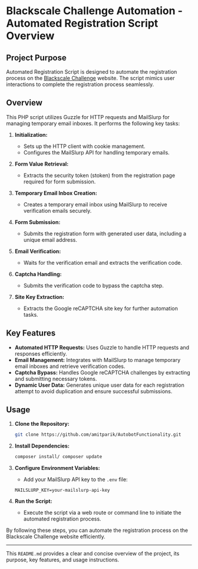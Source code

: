 # Blackscale Challenge Automation - Automated Registration Script Overview

## Project Purpose

Automated Registration Script is designed to automate the registration process on the [Blackscale Challenge](https://challenge.blackscale.media) website. The script mimics user interactions to complete the registration process seamlessly.

## Overview

This PHP script utilizes Guzzle for HTTP requests and MailSlurp for managing temporary email inboxes. It performs the following key tasks:

1. **Initialization:**
   - Sets up the HTTP client with cookie management.
   - Configures the MailSlurp API for handling temporary emails.

2. **Form Value Retrieval:**
   - Extracts the security token (stoken) from the registration page required for form submission.

3. **Temporary Email Inbox Creation:**
   - Creates a temporary email inbox using MailSlurp to receive verification emails securely.

4. **Form Submission:**
   - Submits the registration form with generated user data, including a unique email address.

5. **Email Verification:**
   - Waits for the verification email and extracts the verification code.

6. **Captcha Handling:**
   - Submits the verification code to bypass the captcha step.

7. **Site Key Extraction:**
   - Extracts the Google reCAPTCHA site key for further automation tasks.

## Key Features

- **Automated HTTP Requests:** Uses Guzzle to handle HTTP requests and responses efficiently.
- **Email Management:** Integrates with MailSlurp to manage temporary email inboxes and retrieve verification codes.
- **Captcha Bypass:** Handles Google reCAPTCHA challenges by extracting and submitting necessary tokens.
- **Dynamic User Data:** Generates unique user data for each registration attempt to avoid duplication and ensure successful submissions.

## Usage

1. **Clone the Repository:**
   ```bash
   git clone https://github.com/amitparik/AutobotFunctionality.git
   ```

2. **Install Dependencies:**
   ```bash
   composer install/ composer update
   ```

3. **Configure Environment Variables:**
   - Add your MailSlurp API key to the `.env` file:
   ```env
   MAILSLURP_KEY=your-mailslurp-api-key
   ```

4. **Run the Script:**
   - Execute the script via a web route or command line to initiate the automated registration process.

By following these steps, you can automate the registration process on the Blackscale Challenge website efficiently.

---  

This `README.md` provides a clear and concise overview of the project, its purpose, key features, and usage instructions.
